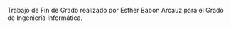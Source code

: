 Trabajo de Fin de Grado realizado por Esther Babon Arcauz para el Grado de Ingeniería Informática. 
